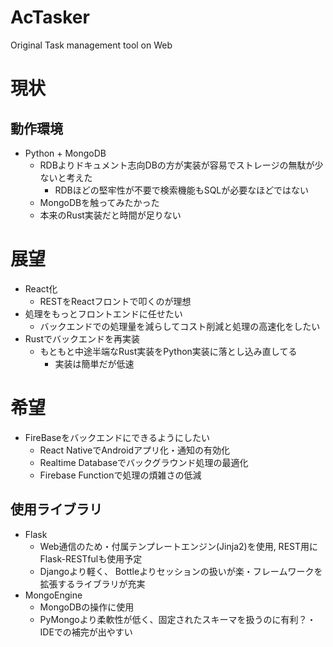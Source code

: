 # AcTasker
Original Task management tool on Web 


# 現状
## 動作環境
* Python + MongoDB
    * RDBよりドキュメント志向DBの方が実装が容易でストレージの無駄が少ないと考えた
        * RDBほどの堅牢性が不要で検索機能もSQLが必要なほどではない
    * MongoDBを触ってみたかった
    * 本来のRust実装だと時間が足りない

# 展望
* React化
    * RESTをReactフロントで叩くのが理想
* 処理をもっとフロントエンドに任せたい
    * バックエンドでの処理量を減らしてコスト削減と処理の高速化をしたい
* Rustでバックエンドを再実装
    * もともと中途半端なRust実装をPython実装に落とし込み直してる
        * 実装は簡単だが低速

# 希望
* FireBaseをバックエンドにできるようにしたい
    * React NativeでAndroidアプリ化・通知の有効化
    * Realtime Databaseでバックグラウンド処理の最適化
    * Firebase Functionで処理の煩雑さの低減

## 使用ライブラリ
* Flask
    * Web通信のため・付属テンプレートエンジン(Jinja2)を使用, REST用にFlask-RESTfulも使用予定
    * Djangoより軽く、 Bottleよりセッションの扱いが楽・フレームワークを拡張するライブラリが充実
* MongoEngine
    * MongoDBの操作に使用
    * PyMongoより柔軟性が低く、固定されたスキーマを扱うのに有利？・IDEでの補完が出やすい

